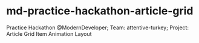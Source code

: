 # md-practice-hackathon-article-grid
Practice Hackathon @ModernDeveloper; Team: attentive-turkey; Project: Article Grid Item Animation Layout

